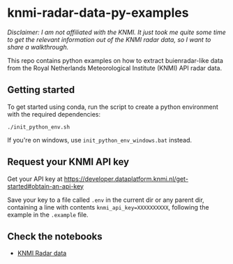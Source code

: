 # knmi-radar-data-py-examples

_Disclaimer: I am not affiliated with the KNMI. It just took me quite some time to get the relevant information out of the KNMI radar data,
so I want to share a walkthrough._

This repo contains python examples on how to extract buienradar-like data from the
Royal Netherlands Meteorological Institute (KNMI) API radar data.

## Getting started
To get started using conda, run the script to create a python environment with the required dependencies:
```shell
./init_python_env.sh
```
If you're on windows, use `init_python_env_windows.bat` instead.

## Request your KNMI API key
Get your API key at https://developer.dataplatform.knmi.nl/get-started#obtain-an-api-key

Save your key to a file called `.env` in the current dir or any parent dir,
containing a line with contents `knmi_api_key=XXXXXXXXXX`, following the example in the `.example` file.

## Check the notebooks
- [KNMI Radar data](notebooks/KNMI_radar_data.ipynb)

